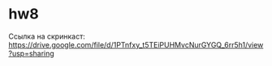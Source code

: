 # hw8
Ссылка на скринкаст: https://drive.google.com/file/d/1PTnfxy_t5TEiPUHMvcNurGYGQ_6rr5h1/view?usp=sharing
